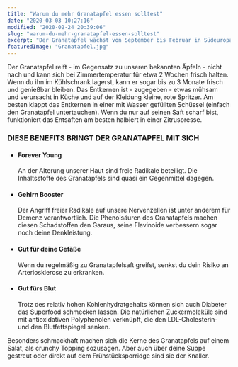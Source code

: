 ```yaml
---
title: "Warum du mehr Granatapfel essen solltest"
date: "2020-03-03 10:27:16"
modified: "2020-02-24 20:39:06"
slug: "warum-du-mehr-granatapfel-essen-solltest"
excerpt: "Der Granatapfel wächst von September bis Februar in Südeuropa und kann auf vielfache Art und Weise deinen Organismus positiv beeinflussen. "
featuredImage: "Granatapfel.jpg"
---
```


Der Granatapfel reift - im Gegensatz zu unseren bekannten Äpfeln - nicht nach und kann sich bei Zimmertemperatur für etwa 2 Wochen frisch halten. Wenn du ihn im Kühlschrank lagerst, kann er sogar bis zu 3 Monate frisch und genießbar bleiben. Das Entkernen ist - zugegeben - etwas mühsam und verursacht in Küche und auf der Kleidung kleine, rote Spritzer. Am besten klappt das Entkernen in einer mit Wasser gefüllten Schüssel (einfach den Granatapfel untertauchen). Wenn du nur auf seinen Saft scharf bist, funktioniert das Entsaften am besten halbiert in einer Zitruspresse.

### **DIESE BENEFITS BRINGT DER GRANATAPFEL MIT SICH** 

*   #### **Forever Young** 
    
    An der Alterung unserer Haut sind freie Radikale beteiligt. Die Inhaltsstoffe des Granatapfels sind quasi ein Gegenmittel dagegen.
*   #### **Gehirn Booster** 
    
    Der Angriff freier Radikale auf unsere Nervenzellen ist unter anderem für Demenz verantwortlich. Die Phenolsäuren des Granatapfels machen diesen Schadstoffen den Garaus, seine Flavinoide verbessern sogar noch deine Denkleistung.
*   #### **Gut für deine Gefäße** 
    
    Wenn du regelmäßig zu Granatapfelsaft greifst, senkst du dein Risiko an Arteriosklerose zu erkranken.
*   #### **Gut fürs Blut** 
    
    Trotz des relativ hohen Kohlenhydratgehalts können sich auch Diabeter das Superfood schmecken lassen. Die natürlichen Zuckermoleküle sind mit antioxidativen Polyphenolen verknüpft, die den LDL-Cholesterin- und den Blutfettspiegel senken.

Besonders schmackhaft machen sich die Kerne des Granatapfels auf einem Salat, als crunchy Topping sozusagen. Aber auch über deine Suppe gestreut oder direkt auf dem Frühstücksporridge sind sie der Knaller.